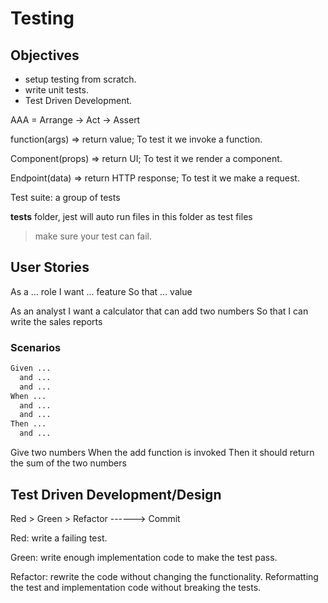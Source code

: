# Testing

## Objectives

- setup testing from scratch.
- write unit tests.
- Test Driven Development.

AAA = Arrange -> Act -> Assert

function(args) => return value; To test it we invoke a function.

Component(props) => return UI; To test it we render a component.

Endpoint(data) => return HTTP response; To test it we make a request.

Test suite: a group of tests

**tests** folder, jest will auto run files in this folder as test files

> make sure your test can fail.

## User Stories

As a ... role
I want ... feature
So that ... value

As an analyst
I want a calculator that can add two numbers
So that I can write the sales reports

### Scenarios

```txt
Given ...
  and ...
  and ...
When ...
  and ...
  and ...
Then ...
  and ...
```

Give two numbers
When the add function is invoked
Then it should return the sum of the two numbers

## Test Driven Development/Design

Red > Green > Refactor ------> Commit

Red: write a failing test.

Green: write enough implementation code to make the test pass.

Refactor: rewrite the code without changing the functionality. Reformatting the test and implementation code without breaking the tests.
